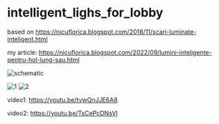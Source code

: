 # intelligent_lighs_for_lobby
based on https://nicuflorica.blogspot.com/2018/11/scari-luminate-inteligent.html

my article: https://nicuflorica.blogspot.com/2022/09/lumini-inteligente-pentru-hol-lung-sau.html

![schematic](https://blogger.googleusercontent.com/img/b/R29vZ2xl/AVvXsEiTMltvVUOnPvssFjwOUImNLZvZWJdqV2N11EU2mYWPsItPkhR6gXxoqbzSfbkatPRMTWso722AFpji4HZcbKrtqxRclaR2ouuxA4sjjHqr5HyV-t76tbOnAIeguJE4WdWl9K7_n1u62gMG2LJ61EFSPkDra6xkDmMCiuOTOq8UttTNjo6nJnO94xCPZQ/s854/intelligent_lights_for_lobby_schematic_v1.png)

![1](https://blogger.googleusercontent.com/img/b/R29vZ2xl/AVvXsEhGIzNytvHhPcrJNZWsAtoTXzCG4lgOE3bCWLE_PytAq0klzYYT8_Kju2VdTnUiWDD9I97tK-FWB7zawR25m0ErWMq71XbSy8wVlKixqUe7OksuFwFU0HKhcqymqICwS9BdnA3hFyMsrQX5uWNN4kuLm_9nFkFzldYkjZwjeQInqIUNkrqZuRWnsTqgrA/s320/real_activ_mov.jpg)
![2](https://blogger.googleusercontent.com/img/b/R29vZ2xl/AVvXsEjZKBfLitGrl3duGcjua9ePM3PxQMusvG14CQ4mBgdAKtgZmNp5T6htMVCi0V_LEcKPmVxZsdkqHd-yCxLXh7nBFe4FQLLPCUun0Cgyz1pSENB2kqew4iC5dz8pUYnFE6qeZZ23ODWEu-13sYpbLVN6W-MZHniI2c8PgHNuawlg9gxnDEzWrhqTu0gFOA/s320/real_activ_alb.jpg)

video1: https://youtu.be/tvwQnJJE6A8

video2: https://youtu.be/TsCePcDNsVI
